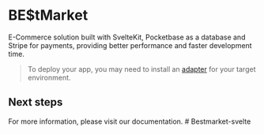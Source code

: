 # BE$tMarket

E-Commerce solution built with SvelteKit, Pocketbase as a database and Stripe for payments, providing better performance and faster development time.




> To deploy your app, you may need to install an [adapter](https://kit.svelte.dev/docs/adapters) for your target environment.

## Next steps

For more information, please visit our documentation.
#   B e s t m a r k e t - s v e l t e 
 
 
